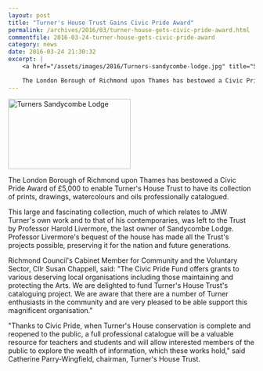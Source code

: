 ```yaml
---
layout: post
title: "Turner's House Trust Gains Civic Pride Award"
permalink: /archives/2016/03/turner-house-gets-civic-pride-award.html
commentfile: 2016-03-24-turner-house-gets-civic-pride-award
category: news
date: 2016-03-24 21:30:32
excerpt: |
    <a href="/assets/images/2016/Turners-sandycombe-lodge.jpg" title="See larger version of - Turners Sandycombe Lodge"><img src="/assets/images/2016/Turners-sandycombe-lodge_thumb.jpg" width="150" height="86" alt="Turners Sandycombe Lodge" class="photo right" /></a>

    The London Borough of Richmond upon Thames has bestowed a Civic Pride Award of &pound;5,000 to enable Turner's House Trust to have its collection of prints, drawings, watercolours and oils professionally catalogued.
---
```


<a href="/assets/images/2016/Turners-sandycombe-lodge.jpg" title="See larger version of - Turners Sandycombe Lodge"><img src="/assets/images/2016/Turners-sandycombe-lodge_thumb.jpg" width="250" height="143" alt="Turners Sandycombe Lodge" class="photo right" /></a>

The London Borough of Richmond upon Thames has bestowed a Civic Pride Award of £5,000 to enable Turner's House Trust to have its collection of prints, drawings, watercolours and oils professionally catalogued.

This large and fascinating collection, much of which relates to JMW Turner's own work and to that of his contemporaries, was left to the Trust by Professor Harold Livermore, the last owner of Sandycombe Lodge. Professor Livermore's bequest of the house has made all the Trust's projects possible, preserving it for the nation and future generations.

Richmond Council's Cabinet Member for Community and the Voluntary Sector, Cllr Susan Chappell, said: "The Civic Pride Fund offers grants to various deserving local organisations including those maintaining and protecting the Arts. We are delighted to fund Turner's House Trust's cataloguing project. We are aware that there are a number of Turner enthusiasts in the community and are very pleased to be able support this magnificent organisation."

"Thanks to Civic Pride, when Turner's House conservation is complete and reopened to the public, a full professional catalogue will be a valuable resource for teachers and students and will allow interested members of the public to explore the wealth of information, which these works hold," said Catherine Parry-Wingfield, chairman, Turner's House Trust.
